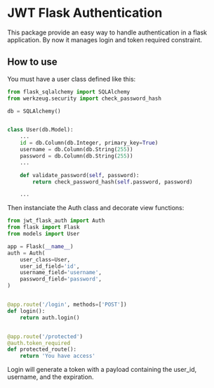 # JWT Flask Authentication

This package provide an easy way to handle authentication
in a flask application. By now it manages login and token required
constraint.

## How to use

You must have a user class defined like this:

```python
from flask_sqlalchemy import SQLAlchemy
from werkzeug.security import check_password_hash

db = SQLAlchemy()


class User(db.Model):
    ...
    id = db.Column(db.Integer, primary_key=True)
    username = db.Column(db.String(255))
    password = db.Column(db.String(255))
    ...

    def validate_password(self, password):
        return check_password_hash(self.password, password)

    ...
```

Then instanciate the Auth class and decorate view functions:

```python
from jwt_flask_auth import Auth
from flask import Flask
from models import User

app = Flask(__name__)
auth = Auth(
    user_class=User,
    user_id_field='id',
    username_field='username',
    password_field='password',
)


@app.route('/login', methods=['POST'])
def login():
    return auth.login()


@app.route('/protected')
@auth.token_required
def protected_route():
    return 'You have access'
```

Login will generate a token with a payload containing the user_id, username, and the expiration.

